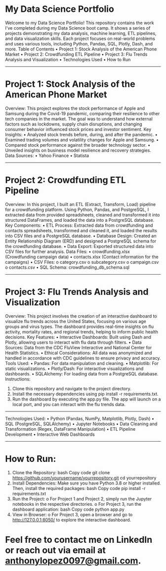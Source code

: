 # My Data Science Portfolio
Welcome to my Data Science Portfolio! This repository contains the work I've completed during my Data Science boot camp. 
It shows a series of projects demonstrating my data analysis, machine learning, ETL pipelines, and data visualization skills. Each project focuses on real-world problems and uses various tools, including Python, Pandas, SQL, Plotly, Dash, and more.
Table of Contents
•	Project 1: Stock Analysis of the American Phone Market
•	Project 2: Crowdfunding ETL Pipeline
•	Project 3: Flu Trends Analysis and Visualization
•	Technologies Used
•	How to Run
________________________________________
# Project 1: Stock Analysis of the American Phone Market
Overview:
This project explores the stock performance of Apple and Samsung during the Covid-19 pandemic, comparing their resilience to other tech companies in the market. The goal was to understand how external factors such as lockdowns, supply chain disruptions, and changing consumer behavior influenced stock prices and investor sentiment.
Key Insights:
•	Analyzed stock trends before, during, and after the pandemic.
•	Examined trading volumes and volatility changes for Apple and Samsung.
•	Compared stock performance against the broader technology sector.
•	Unveiled insights on business model resilience and recovery strategies.
Data Sources:
•	Yahoo Finance
•	Statista
________________________________________
# Project 2: Crowdfunding ETL Pipeline
Overview:
In this project, I built an ETL (Extract, Transform, Load) pipeline for a crowdfunding platform. Using Python, Pandas, and PostgreSQL, I extracted data from provided spreadsheets, cleaned and transformed it into structured DataFrames, and loaded the data into a PostgreSQL database.
Key Components:
•	ETL Process: Extracted data from crowdfunding and contacts spreadsheets, transformed and cleaned it, and loaded the results into CSV files and a PostgreSQL database.
•	Database Design: Created an Entity Relationship Diagram (ERD) and designed a PostgreSQL schema for the crowdfunding database.
•	Data Export: Exported structured data into CSV files for further analysis.
Data Files:
•	crowdfunding.xlsx (Crowdfunding campaign data)
•	contacts.xlsx (Contact information for the campaigns)
•	CSV Files:
o	category.csv
o	subcategory.csv
o	campaign.csv
o	contacts.csv
•	SQL Schema: crowdfunding_db_schema.sql
________________________________________
# Project 3: Flu Trends Analysis and Visualization
Overview:
This project involves the creation of an interactive dashboard to visualize flu trends across the United States, focusing on various age groups and virus types. The dashboard provides real-time insights on flu activity, mortality rates, and regional trends, helping to inform public health decisions.
Key Features:
•	Interactive Dashboards: Built using Dash and Plotly, allowing users to interact with flu data through filters.
•	Data Sources: Data from the CDC FluView Interactive and National Center for Health Statistics.
•	Ethical Considerations: All data was anonymized and handled in accordance with CDC guidelines to ensure privacy and accuracy.
Tools Used:
•	Pandas: For data manipulation and cleaning.
•	Matplotlib: For static visualizations.
•	Plotly/Dash: For interactive visualizations and dashboards.
•	SQLAlchemy: For loading data from a PostgreSQL database.
Instructions:
1.	Clone this repository and navigate to the project directory.
2.	Install the necessary dependencies using pip install -r requirements.txt.
3.	Run the dashboard by executing the app.py file. The app will launch on a local port, and you can interact with the flu trends data.
________________________________________
Technologies Used:
•	Python (Pandas, NumPy, Matplotlib, Plotly, Dash)
•	SQL (PostgreSQL, SQLAlchemy)
•	Jupyter Notebooks
•	Data Cleaning and Transformation (Regex, DataFrame Manipulation)
•	ETL Pipeline Development
•	Interactive Web Dashboards
________________________________________

# How to Run:
1.	Clone the Repository:
bash
Copy code
git clone https://github.com/yourusername/yourrepository.git
cd yourrepository
2.	Install Dependencies: Make sure you have Python 3.8 or higher installed. Then, install the required packages:
bash
Copy code
pip install -r requirements.txt
3.	Run the Project:
o	For Project 1 and Project 2, simply run the Jupyter notebooks in the respective directories.
o	For Project 3, run the dashboard application:
bash
Copy code
python app.py
4.	View in Browser:
o	For Project 3, open a browser and go to http://127.0.0.1:8050/ to explore the interactive dashboard.

# Feel free to contact me on LinkedIn or reach out via email at anthonylopez0097@gmail.com.
